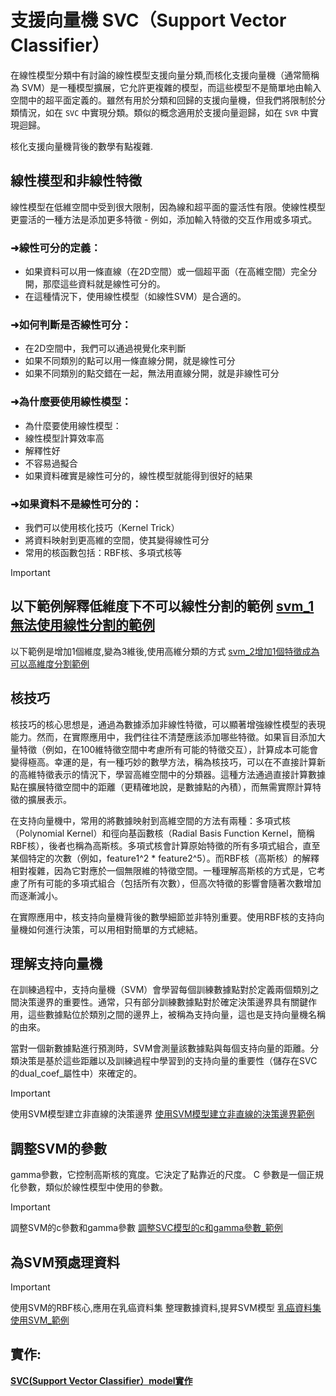 # 支援向量機 SVC（Support Vector Classifier）

在線性模型分類中有討論的線性模型支援向量分類,而核化支援向量機（通常簡稱為 SVM）是一種模型擴展，它允許更複雜的模型，而這些模型不是簡單地由輸入空間中的超平面定義的。雖然有用於分類和回歸的支援向量機，但我們將限制於分類情況，如在 `SVC` 中實現分類。類似的概念適用於支援向量迴歸，如在 `SVR` 中實現迴歸。

核化支援向量機背後的數學有點複雜.

## 線性模型和非線性特徵

線性模型在低維空間中受到很大限制，因為線和超平面的靈活性有限。使線性模型更靈活的一種方法是添加更多特徵 - 例如，添加輸入特徵的交互作用或多項式。

### ➜線性可分的定義：
- 如果資料可以用一條直線（在2D空間）或一個超平面（在高維空間）完全分開，那麼這些資料就是線性可分的。
- 在這種情況下，使用線性模型（如線性SVM）是合適的。

### ➜如何判斷是否線性可分：
- 在2D空間中，我們可以通過視覺化來判斷
- 如果不同類別的點可以用一條直線分開，就是線性可分
- 如果不同類別的點交錯在一起，無法用直線分開，就是非線性可分

### ➜為什麼要使用線性模型：
- 為什麼要使用線性模型：
- 線性模型計算效率高
- 解釋性好
- 不容易過擬合
- 如果資料確實是線性可分的，線性模型就能得到很好的結果

### ➜如果資料不是線性可分的：
- 我們可以使用核化技巧（Kernel Trick）
- 將資料映射到更高維的空間，使其變得線性可分
- 常用的核函數包括：RBF核、多項式核等

> [!IMPORTANT]
> 以下範例解釋低維度下不可以線性分割的範例
> [svm_1無法使用線性分割的範例](./svm_1無法使用線性分割的範例.ipynb)
> ---
> 以下範例是增加1個維度,變為3維後,使用高維分類的方式
> [svm_2增加1個特徵成為可以高維度分割範例](./svm_2增加1個特徵成為可以高維度分割範例.ipynb)

## 核技巧
核技巧的核心思想是，通過為數據添加非線性特徵，可以顯著增強線性模型的表現能力。然而，在實際應用中，我們往往不清楚應該添加哪些特徵。如果盲目添加大量特徵（例如，在100維特徵空間中考慮所有可能的特徵交互），計算成本可能會變得極高。幸運的是，有一種巧妙的數學方法，稱為核技巧，可以在不直接計算新的高維特徵表示的情況下，學習高維空間中的分類器。這種方法通過直接計算數據點在擴展特徵空間中的距離（更精確地說，是數據點的內積），而無需實際計算特徵的擴展表示。

在支持向量機中，常用的將數據映射到高維空間的方法有兩種：多項式核（Polynomial Kernel）和徑向基函數核（Radial Basis Function Kernel，簡稱RBF核），後者也稱為高斯核。多項式核會計算原始特徵的所有多項式組合，直至某個特定的次數（例如，feature1^2 * feature2^5）。而RBF核（高斯核）的解釋相對複雜，因為它對應於一個無限維的特徵空間。一種理解高斯核的方式是，它考慮了所有可能的多項式組合（包括所有次數），但高次特徵的影響會隨著次數增加而逐漸減小。

在實際應用中，核支持向量機背後的數學細節並非特別重要。使用RBF核的支持向量機如何進行決策，可以用相對簡單的方式總結。


## 理解支持向量機

在訓練過程中，支持向量機（SVM）會學習每個訓練數據點對於定義兩個類別之間決策邊界的重要性。通常，只有部分訓練數據點對於確定決策邊界具有關鍵作用，這些數據點位於類別之間的邊界上，被稱為支持向量，這也是支持向量機名稱的由來。

當對一個新數據點進行預測時，SVM會測量該數據點與每個支持向量的距離。分類決策是基於這些距離以及訓練過程中學習到的支持向量的重要性（儲存在SVC的dual_coef_屬性中）來確定的。

> [!IMPORTANT]
> 使用SVM模型建立非直線的決策邊界
> [使用SVM模型建立非直線的決策邊界範例](./svm_3使用SVC模型_建立非直線的決策邊界.ipynb)

## 調整SVM的參數

gamma參數，它控制高斯核的寬度。它決定了點靠近的尺度。 C 參數是一個正規化參數，類似於線性模型中使用的參數。

> [!IMPORTANT]
> 調整SVM的c參數和gamma參數
> [調整SVC模型的c和gamma參數_範例](./svm_4調整SVC模型的c和gamma參數.ipynb)

## 為SVM預處理資料

> [!IMPORTANT]
> 使用SVM的RBF核心,應用在乳癌資料集
> 整理數據資料,提昇SVM模型
> [乳癌資料集使用SVM_範例](svm_5乳癌資料集使用SVM.ipynb)

## 實作:
[**SVC(Support Vector Classifier）model實作**](./sklearn實作1.ipynb)